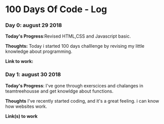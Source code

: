 # 100 Days Of Code - Log

### Day 0: august 29 2018


**Today's Progress**:Revised HTML,CSS and Javascript basic.

**Thoughts:** Today i started 100 days challlenge by revising my little knowledge about programming.

**Link to work:** 

### Day 1: august 30 2018

**Today's Progress**: I've gone through exerscices and chalanges in teamtreehousse and get knowldge about functions.

**Thoughts** I've recently started coding, and it's a great feeling. i can know how websites work.

**Link(s) to work**

